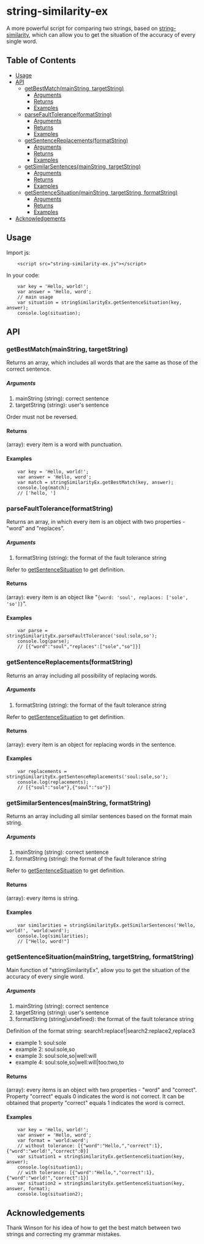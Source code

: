 string-similarity-ex
=================

A more powerful script for comparing two strings, based on [string-similarity](https://github.com/aceakash/string-similarity), which can allow you to get the situation of the accuracy of every single word.

## Table of Contents

* [Usage](#usage)
* [API](#api)
    * [getBestMatch(mainString, targetString)](#getbestmatchmainstring-targetstring)
        * [Arguments](#aruguments)
        * [Returns](#returns)
        * [Examples](#examples)
    * [parseFaultTolerance(formatString)](#parsefaulttoleranceformatstring)
        * [Arguments](#aruguments)
        * [Returns](#returns)
        * [Examples](#examples)
    * [getSentenceReplacements(formatString)](#getsentencereplacementsformatstring)
        * [Arguments](#aruguments)
        * [Returns](#returns)
        * [Examples](#examples)
    * [getSimilarSentences(mainString, targetString)](#getsimilarsentencesmainstring-targetstring)
        * [Arguments](#aruguments)
        * [Returns](#returns)
        * [Examples](#examples)
    * [getSentenceSituation(mainString, targetString, formatString)](#getsentencesituationmainstring-targetstring-formatstring)
        * [Arguments](#aruguments)
        * [Returns](#returns)
        * [Examples](#examples)
* [Acknowledgements](#acknowledgements)    

## Usage
Import js:

```
    <script src="string-similarity-ex.js"></script>
```

In your code:

```
    var key = 'Hello, world!';
    var answer = 'Hello, word';
    // main usage
    var situation = stringSimilarityEx.getSentenceSituation(key, answer);
    console.log(situation);
```

## API

### getBestMatch(mainString, targetString)

Returns an array, which includes all words that are the same as those of the correct sentence.

##### Arguments

1. mainString (string): correct sentence
2. targetString (string): user's sentence

Order must not be reversed.

#### Returns

(array): every item is a word with punctuation.

#### Examples

```
    var key = 'Hello, world!';
    var answer = 'Hello, word';
    var match = stringSimilarityEx.getBestMatch(key, answer);
    console.log(match); 
    // ['hello, ']
```

### parseFaultTolerance(formatString)

Returns an array, in which every item is an object with two properties - "word" and "replaces". 

##### Arguments

1. formatString (string): the format of the fault tolerance string

Refer to [getSentenceSituation](#getsentencesituationmainstring-targetstring-formatstring) to get definition.

#### Returns

(array): every item is an object like "`{word: 'soul', replaces: ['sole', 'so']}`".

#### Examples

```
    var parse = stringSimilarityEx.parseFaultTolerance('soul:sole,so');
    console.log(parse);
    // [{"word":"soul","replaces":["sole","so"]}]
```

### getSentenceReplacements(formatString)

Returns an array including all possibility of replacing words. 

##### Arguments

1. formatString (string): the format of the fault tolerance string

Refer to [getSentenceSituation](#getsentencesituationmainstring-targetstring-formatstring) to get definition.

#### Returns

(array): every item is an object for replacing words in the sentence.

#### Examples

```
    var replacements = stringSimilarityEx.getSentenceReplacements('soul:sole,so');
    console.log(replacements);
    // [{"soul":"sole"},{"soul":"so"}]
```

### getSimilarSentences(mainString, formatString)

Returns an array including all similar sentences based on the format main string.

##### Arguments

1. mainString (string): correct sentence
2. formatString (string): the format of the fault tolerance string

Refer to [getSentenceSituation](#getsentencesituationmainstring-targetstring-formatstring) to get definition.

#### Returns

(array): every items is string.

#### Examples

```
    var similarities = stringSimilarityEx.getSimilarSentences('Hello, world!', 'world:word');
    console.log(similarities);
    // ["Hello, word!"]
```

### getSentenceSituation(mainString, targetString, formatString)

Main function of "stringSimilarityEx", allow you to get the situation of the accuracy of every single word.

##### Arguments

1. mainString (string): correct sentence
2. targetString (string): user's sentence
3. formatString (string|undefined): the format of the fault tolerance string

Definition of the format string: search1:replace1|search2:replace2,replace3
- example 1: soul:sole
- example 2: soul:sole,so
- example 3: soul:sole,so|well:will
- example 4: soul:sole,so|well:will|too:two,to

#### Returns

(array): every items is an object with two properties - "word" and "correct". Property "correct" equals 0 indicates the word is not correct. It can be obtained that property "correct" equals 1 indicates the word is correct.

#### Examples

```
    var key = 'Hello, world!';
    var answer = 'Hello, word';
    var format = 'world:word';
    // without tolerance: [{"word":"Hello,","correct":1},{"word":"world!","correct":0}]
    var situation1 = stringSimilarityEx.getSentenceSituation(key, answer);
    console.log(situation1);
    // with tolerance: [{"word":"Hello,","correct":1},{"word":"world!","correct":1}]
    var situation2 = stringSimilarityEx.getSentenceSituation(key, answer, format);
    console.log(situation2);
```

## Acknowledgements

Thank Winson for his idea of how to get the best match between two strings and correcting my grammar mistakes. 